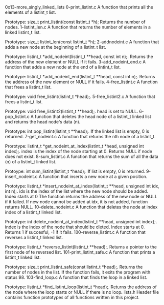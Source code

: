 0x13-more_singly_linked_lists
0-print_listint.c
A function that prints all the elements of a listint_t list.

Prototype: size_t print_listint(const listint_t *h);
Returns the number of nodes.
1-listint_len.c
A function that returns the number of elements in a linked listint_t list.

Prototype: size_t listint_len(const listint_t *h);
2-addnodeint.c
A function that adds a new node at the beginning of a listint_t list.

Prototype: listint_t *add_nodeint(listint_t **head, const int n);.
Returns the address of the new element or NULL if it fails.
3-add_nodeint_end.c
A function that adds a new node at the end of a lintint_t list.

Prototype: listint_t *add_nodeint_end(listint_t **head, const int n);.
Returns the address of the new element or NULL if it fails.
4-free_listint.c
A function that frees a listint_t list.

Prototype: void free_listint(listint_t *head);.
5-free_listint2.c
A function that frees a listint_t list.

Prototype: void free_listint2(listint_t **head);.
head is set to NULL.
6-pop_listint.c
A function that deletes the head node of a listint_t linked list and returns the head node's data (n).

Prototype: int pop_listint(listint_t **head);.
If the linked list is empty, 0 is returned.
7-get_nodeint.c
A function that returns the nth node of a listint_t.

Prorotype: listint_t *get_nodeint_at_index(listint_t *head, unsigned int index);.
index is the index of the node starting at 0.
Returns NULL if node does not exist.
8-sum_listint.c
A function that returns the sum of all the data (n) of a listint_t linked list.

Protoype: int sum_listint(listint_t *head);.
If list is empty, 0 is returned.
9-insert_nodeint.c
A function that inserts a new node at a given position.

Prototype: listint_t *insert_nodeint_at_index(listint_t **head, unsigned int idx, int n);.
idx is the index of the list where the new node should be added. Index starts at 0
The function returns the address of the new node or NULL if it failed.
If new node cannot be added at idx, it is not added, function returns NULL.
10-delete_nodeint.c
A function that deletes the node at index index of a listint_t linked list.

Prototype: int delete_nodeint_at_index(listint_t **head, unsigned int index);.
index is the index of the node that should be dleted. Index starts at 0.
Returns 1 if succesful, -1 if it fails.
100-reverse_listint.c
A function that reverses a listint_t linked list.

Prototype: listint_t *reverse_listint(listint_t **head);.
Returns a pointer to the first node of te reversed list.
101-print_listint_safe.c
A function that prints a listint_t linked list.

Prototype: size_t print_listint_safe(const listint_t *head);.
Returns the number of nodes in the list.
If the function fails, it exits the program with status 98.
103-find_loop.c
A function that finds the loop in a linked list.

Prototype: listint_t *find_listint_loop(listint_t *head);.
Returns the address of the node where the loop starts or NULL if there is no loop.
lists.h
Header file contains function prototypes of all functions written in this project.
